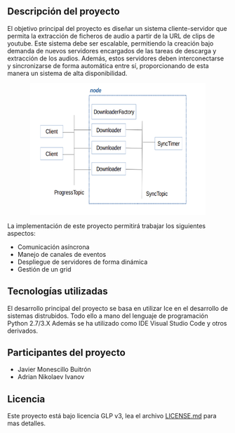 ## Descripción del proyecto
El objetivo principal del proyecto es diseñar un sistema cliente-servidor que permita la extracción 
de ficheros de audio a partir de la URL de clips de youtube. Este sistema debe ser escalable, 
permitiendo la creación bajo demanda de nuevos servidores encargados de las tareas de descarga y 
extracción de los audios. Además, estos servidores deben interconectarse y sincronizarse de forma 
automática entre sí, proporcionando de esta manera un sistema de alta disponibilidad.

<p align="center">
  <img width="400" height="300" src="https://github.com/javirmones/youtube2mp3/blob/development/resources/imgs/1.png">
</p>

La implementación de este proyecto permitirá trabajar los siguientes aspectos:
  * Comunicación asíncrona
  * Manejo de canales de eventos
  * Despliegue de servidores de forma dinámica
  * Gestión de un grid

## Tecnologías utilizadas
El desarrollo principal del proyecto se basa en utilizar Ice en el desarrollo de sistemas distrubidos. Todo ello a mano del lenguaje de programación Python 2.7/3.X Además se ha utilizado como IDE Visual Studio Code y otros derivados.

## Participantes del proyecto

* Javier Monescillo Buitrón
* Adrian Nikolaev Ivanov

## Licencia
Este proyecto está bajo licencia GLP v3, lea el archivo [LICENSE.md](LICENSE.md) para mas detalles.

